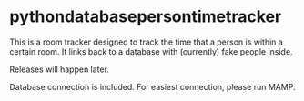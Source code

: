 # pythondatabasepersontimetracker
This is a room tracker designed to track the time that a person is within a certain room.
It links back to a database with (currently) fake people inside.

Releases will happen later.

Database connection is included.
For easiest connection, please run MAMP.
